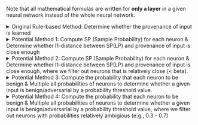 
Note that all mathematical formulas are written for <b>only a layer</b> in a given neural network instead of the whole neural network.  

<details>
  
  <summary>Original Rule-based Method: Determine whether the provenance of input is learned</summary>
  
  <img src="README_images/original_method.png" align="center" border="0" width="900" height="121"/>

</details>

<details>
  
  <summary>Potential Method 1: Compute SP (Sample Probability) for each neuron & Determine whether l1-distance between SP(LP) and provenance of input is close enough</summary>
  
  <img src="README_images/potential_method_1.png" align="center" border="0" width="900" height="121"/>

</details>

<details>
  
  <summary>Potential Method 2: Compute SP (Sample Probability) for each neuron & Determine whether l1-distance between SP(LP) and provenance of input is close enough, where we filter out neurons that is relatively close (< beta).</summary>
  
  <img src="README_images/potential_method_2.png" align="center" border="0" width="900" height="226"/>

</details>

<details>
  
  <summary>Potential Method 3: Compute the probability that each neuron to be benign & Multiple all probabilities of neurons to determine whether a given input is benign/adversarial by a probability threshold value.</summary>

  <img src="README_images/potential_method_3.png" align="center" border="0" width="900" height="272"/>
  
</details>

<details>
  
  <summary>Potential Method 4: Compute the probability that each neuron to be benign & Multiple all probabilities of neurons to determine whether a given input is benign/adversarial by a probability threshold value, where we filter out neurons with probabilities relatively ambigious (e.g., 0.3 - 0.7)</summary>

  <img src="README_images/potential_method_4.png" align="center" border="0" width="900" height="343"/>

</details>